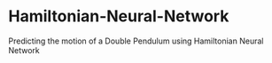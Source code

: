# Hamiltonian-Neural-Network
Predicting the motion of a Double Pendulum using Hamiltonian Neural Network
